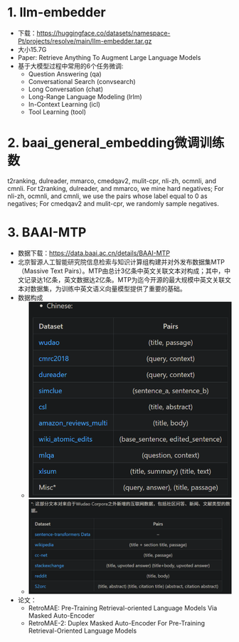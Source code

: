 # 1. llm-embedder
- 下载：https://huggingface.co/datasets/namespace-Pt/projects/resolve/main/llm-embedder.tar.gz
- 大小15.7G
- Paper: Retrieve Anything To Augment Large Language Models
- 基于大模型过程中常用的6个任务微调:
  - Question Answering (qa)
  - Conversational Search (convsearch)
  - Long Conversation (chat)
  - Long-Range Language Modeling (lrlm)
  - In-Context Learning (icl)
  - Tool Learning (tool)

# 2. baai_general_embedding微调训练数

t2ranking, dulreader, mmarco, cmedqav2, mulit-cpr, nli-zh, ocmnli, and cmnli. For t2ranking, dulreader, and mmarco, we mine hard negatives; For nli-zh, ocmnli, and cmnli, we use the pairs whose label equal to 0 as negatives; For cmedqav2 and mulit-cpr, we randomly sample negatives.

# 3. BAAI-MTP

- 数据下载：https://data.baai.ac.cn/details/BAAI-MTP
- 北京智源人工智能研究院信息检索与知识计算组构建并对外发布数据集MTP（Massive Text Pairs）。MTP由总计3亿条中英文关联文本对构成；其中，中文记录达1亿条，英文数据达2亿条。MTP为迄今开源的最大规模中英文关联文本对数据集，为训练中英文语义向量模型提供了重要的基础。
- 数据构成
  - ![](.01_文本数据_images/BAAI-MTP数据构成.png)
  - ![](.01_文本数据_images/新增数据.png)
- 论文：
  - RetroMAE: Pre-Training Retrieval-oriented Language Models Via Masked Auto-Encoder
  - RetroMAE-2: Duplex Masked Auto-Encoder For Pre-Training Retrieval-Oriented Language Models